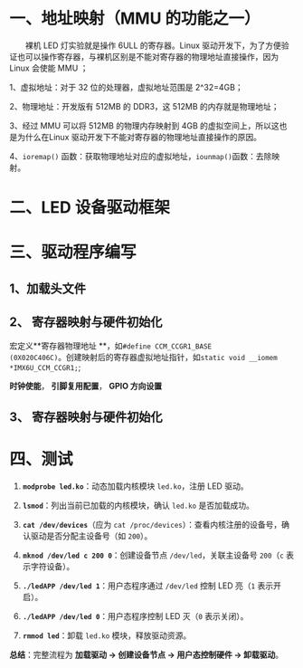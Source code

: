 # 一、地址映射（MMU 的功能之一）
&emsp;&emsp;裸机 LED 灯实验就是操作 6ULL 的寄存器。Linux 驱动开发下，为了方便验证也可以操作寄存器，与裸机区别是不能对寄存器的物理地址直接操作，因为Linux 会使能 MMU ；

1、虚拟地址：对于 32 位的处理器，虚拟地址范围是 2^32=4GB；

2、物理地址：开发版有 512MB 的 DDR3，这 512MB 的内存就是物理地址；

3、经过 MMU 可以将 512MB 的物理内存映射到 4GB 的虚拟空间上，所以这也是为什么在Linux 驱动开发下不能对寄存器的物理地址直接操作的原因。

4、`ioremap()` 函数：获取物理地址对应的虚拟地址，`iounmap()`函数：去除映射。

# 二、LED 设备驱动框架
# 三、驱动程序编写
## 1、加载头文件
## 2、 寄存器映射与硬件初始化
宏定义**寄存器物理地址 **，如`#define CCM_CCGR1_BASE				(0X020C406C)`。创建映射后的寄存器虚拟地址指针，如`static void __iomem *IMX6U_CCM_CCGR1;`;

 **时钟使能**， **引脚复用配置**， **GPIO 方向设置**
## 3、 寄存器映射与硬件初始化

# 四、测试

1.  **`modprobe led.ko`**：动态加载内核模块 `led.ko`，注册 LED 驱动。
    
2.  **`lsmod`**：列出当前已加载的内核模块，确认 `led.ko` 是否加载成功。
    
3.  **`cat /dev/devices`**（应为 `cat /proc/devices`）：查看内核注册的设备号，确认驱动是否分配主设备号（如 `200`）。
    
4.  **`mknod /dev/led c 200 0`**：创建设备节点 `/dev/led`，关联主设备号 `200`（`c` 表示字符设备）。
    
5.  **`./ledAPP /dev/led 1`**：用户态程序通过 `/dev/led` 控制 LED 亮（`1` 表示开启）。
    
6.  **`./ledAPP /dev/led 0`**：用户态程序控制 LED 灭（`0` 表示关闭）。
    
7.  **`rmmod led`**：卸载 `led.ko` 模块，释放驱动资源。
    

**总结**：完整流程为 **加载驱动 → 创建设备节点 → 用户态控制硬件 → 卸载驱动**。

<!--stackedit_data:
eyJoaXN0b3J5IjpbLTE3NTE2ODY5NTAsOTE0NjczNjY4LC0xNT
AyNzM1NDQwXX0=
-->